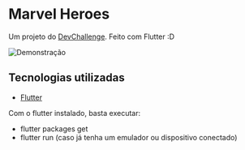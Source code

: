 # Marvel Heroes

Um projeto do [DevChallenge](https://github.com/Lorenalgm/marvel-heroes).
Feito com Flutter :D

![Demonstração](demo.gif)

## Tecnologias utilizadas

 - [Flutter](https://flutter.dev/)

Com o flutter instalado, basta executar:

- flutter packages get
- flutter run (caso já tenha um emulador ou dispositivo conectado)

